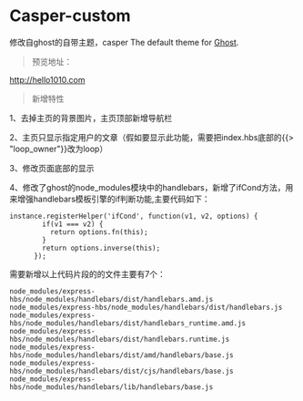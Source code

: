 # Casper-custom
修改自ghost的自带主题，casper
The default theme for [Ghost](http://github.com/tryghost/ghost/).

> 预览地址：

http://hello1010.com

> 新增特性

1、去掉主页的背景图片，主页顶部新增导航栏

2、主页只显示指定用户的文章（假如要显示此功能，需要把index.hbs底部的{{> "loop_owner"}}改为loop）

3、修改页面底部的显示

4、修改了ghost的node_modules模块中的handlebars，新增了ifCond方法，用来增强handlebars模板引擎的if判断功能,主要代码如下：

    instance.registerHelper('ifCond', function(v1, v2, options) {
            if(v1 === v2) {
              return options.fn(this);
            }
            return options.inverse(this);
          });

需要新增以上代码片段的的文件主要有7个：

    node_modules/express-hbs/node_modules/handlebars/dist/handlebars.amd.js
    node_modules/express-hbs/node_modules/handlebars/dist/handlebars.js
    node_modules/express-hbs/node_modules/handlebars/dist/handlebars_runtime.amd.js
    node_modules/express-hbs/node_modules/handlebars/dist/handlebars.runtime.js
    node_modules/express-hbs/node_modules/handlebars/dist/amd/handlebars/base.js
    node_modules/express-hbs/node_modules/handlebars/dist/cjs/handlebars/base.js
    node_modules/express-hbs/node_modules/handlebars/lib/handlebars/base.js

